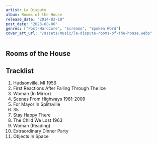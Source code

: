```yaml
---
artist: La Dispute
album: Rooms of the House
release_date: "2014-03-18"
post_date: "2023-08-06"
genres: ["Post-Hardcore", "Screamo", "Spoken Word"]
cover_art_url: "/assets/music/la-dispute-rooms-of-the-house.webp"
---
```


## Rooms of the House

## Tracklist
1. Hudsonville, MI 1956
2. First Reactions After Falling Through The Ice
3. Woman (In Mirror)
4. Scenes From Highways 1981-2009
5. For Mayor In Splitsville
6. 35
7. Stay Happy There
8. The Child We Lost 1963
9. Woman (Reading)
10. Extraordinary Dinner Party
11. Objects In Space
